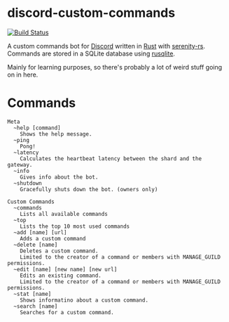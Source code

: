 # discord-custom-commands
[![Build Status](https://travis-ci.org/drklee3/discord-custom-commands.svg?branch=master)](https://travis-ci.org/drklee3/discord-custom-commands)

A custom commands bot for [Discord](https://discordapp.com/) written in [Rust](https://www.rust-lang.org/) with [serenity-rs](https://github.com/zeyla/serenity).  Commands are stored in a SQLite database using [rusqlite](https://github.com/jgallagher/rusqlite).

Mainly for learning purposes, so there's probably a lot of weird stuff going on in here.

# Commands
```
Meta
  ~help [command]
    Shows the help message.
  ~ping
    Pong!
  ~latency
    Calculates the heartbeat latency between the shard and the gateway.
  ~info
    Gives info about the bot.
  ~shutdown
    Gracefully shuts down the bot. (owners only)

Custom Commands
  ~commands
    Lists all available commands
  ~top
    Lists the top 10 most used commands
  ~add [name] [url]
    Adds a custom command
  ~delete [name]
    Deletes a custom command.
    Limited to the creator of a command or members with MANAGE_GUILD permissions.
  ~edit [name] [new name] [new url]
    Edits an existing command.
    Limited to the creator of a command or members with MANAGE_GUILD permissions.
  ~stat [name]
    Shows informatino about a custom command.
  ~search [name]
    Searches for a custom command.
```